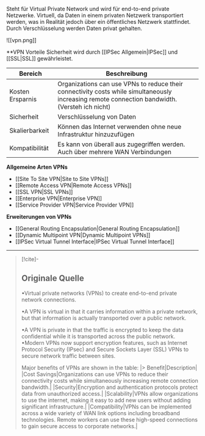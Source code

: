 Steht für Virtual Private Network und wird für end-to-end private Netzwerke. Virtuell, da Daten in einem privaten Netzwerk transportiert werden, was in Realität jedoch über ein öffentliches Netzwerk stattfindet. Durch Verschlüsselung werden Daten privat gehalten.

![[vpn.png]]

**VPN Vorteile
Sicherheit wird durch [[IPSec Allgemein|IPSec]] und [[SSL|SSL]] gewährleistet.

| Bereich          | Beschreibung                                                                                                                                      |
| ---------------- | ------------------------------------------------------------------------------------------------------------------------------------------------- |
| Kosten Ersparnis | Organizations can use VPNs to reduce their connectivity costs while simultaneously increasing remote connection bandwidth.<br>(Versteh ich nicht) |
| Sicherheit       | Verschlüsselung von Daten                                                                                                                         |
| Skalierbarkeit   | Können das Internet verwenden ohne neue Infrastruktur hinzuzufügen                                                                                |
| Kompatibilität   | Es kann von überall aus zugegriffen werden. Auch über mehrere WAN Verbindungen                                                                    |

**Allgemeine Arten VPNs**
- [[Site To Site VPN|Site to Site VPNs]]
- [[Remote Access VPN|Remote Access VPNs]]
- [[SSL VPN|SSL VPNs]]
- [[Enterprise VPN|Enterprise VPN]]
- [[Service Provider VPN|Service Provider VPN]]

**Erweiterungen von VPNs**
- [[General Routing Encapsulation|General Routing Encapsulation]]
- [[Dynamic Multipoint VPN|Dynamic Multipoint VPNs]]
- [[IPSec Virtual Tunnel Interface|IPSec Virtual Tunnel Interface]]

---

> [!cite]-
> ## Originale Quelle
> •Virtual private networks (VPNs) to create end-to-end private network connections.
>
> •A VPN is virtual in that it carries information within a private network, but that information is actually transported over a public network.
>
> •A VPN is private in that the traffic is encrypted to keep the data confidential while it is transported across the public network.
> •Modern VPNs now support encryption features, such as Internet Protocol Security (IPsec) and Secure Sockets Layer (SSL) VPNs to secure network traffic between sites.
> 
> Major benefits of VPNs are shown in the table: 
|> Benefit|Description|
> |Cost Savings|Organizations can use VPNs to reduce their connectivity costs while simultaneously increasing remote connection bandwidth.|
> |Security|Encryption and authentication protocols protect data from unauthorized access.|
> |Scalability|VPNs allow organizations to use the internet, making it easy to add new users without adding significant infrastructure.|
> |Compatibility|VPNs can be implemented across a wide variety of WAN link options including broadband technologies. Remote workers can use these high-speed connections to gain secure access to corporate networks.|